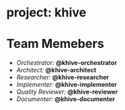 # project: khive

# Team Memebers

- _Orchestrator:_ **@khive-orchestrator**
- _Architect:_ **@khive-architect**
- _Researcher:_ **@khive-researcher**
- _Implementer:_ **@khive-implementer**
- _Quality Reviewer:_ **@khive-reviewer**
- _Documenter:_ **@khive-documenter**
